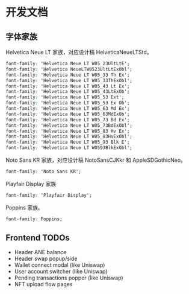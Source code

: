 # 开发文档

## 字体家族

Helvetica Neue LT 家族，对应设计稿 HelveticaNeueLTStd。

```css
font-family: 'Helvetica Neue LT W05_23UltLtE';
font-family: 'Helvetica NeueLTW0523UltLtExObl';
font-family: 'Helvetica Neue LT W05_33 Th Ex';
font-family: 'Helvetica Neue LT W05_33ThExObl';
font-family: 'Helvetica Neue LT W05_43 Lt Ex';
font-family: 'Helvetica Neue LT W05_43LtExOb';
font-family: 'Helvetica Neue LT W05_53 Ext';
font-family: 'Helvetica Neue LT W05_53 Ex Ob';
font-family: 'Helvetica Neue LT W05_63 Md Ex';
font-family: 'Helvetica Neue LT W05_63MdExOb';
font-family: 'Helvetica Neue LT W05_73 Bd Ex';
font-family: 'Helvetica Neue LT W05_73BdExObl';
font-family: 'Helvetica Neue LT W05_83 Hv Ex';
font-family: 'Helvetica Neue LT W05_83HvExObl';
font-family: 'Helvetica Neue LT W05_93 Blk E';
font-family: 'Helvetica Neue LT W0593BlkExObl';
```

Noto Sans KR 家族，对应设计稿 NotoSansCJKkr 和 AppleSDGothicNeo。

```css
font-family: 'Noto Sans KR';
```

Playfair Display 家族

```css
font-family: 'Playfair Display';
```

Poppins 家族。

```css
font-family: Poppins;
```

## Frontend TODOs

- Header ANE balance
- Header swap popup/side
- Wallet connect modal (like Uniswap)
- User account switcher (like Uniswap)
- Pending transactions popper (like Uniswap)
- NFT upload flow pages
